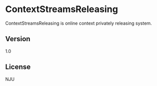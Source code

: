 ContextStreamsReleasing
=======================

ContextStreamsReleasing is online context privately releasing system.
 

Version
----

1.0


License
----

NJU
